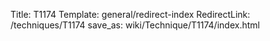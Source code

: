 Title: T1174
Template: general/redirect-index
RedirectLink: /techniques/T1174
save_as: wiki/Technique/T1174/index.html
